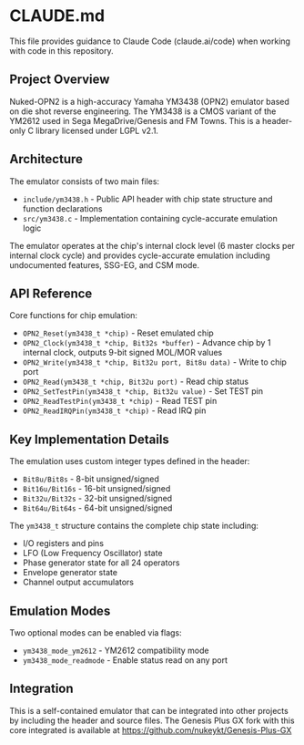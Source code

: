 # CLAUDE.md

This file provides guidance to Claude Code (claude.ai/code) when working with code in this repository.

## Project Overview

Nuked-OPN2 is a high-accuracy Yamaha YM3438 (OPN2) emulator based on die shot reverse engineering. The YM3438 is a CMOS variant of the YM2612 used in Sega MegaDrive/Genesis and FM Towns. This is a header-only C library licensed under LGPL v2.1.

## Architecture

The emulator consists of two main files:
- `include/ym3438.h` - Public API header with chip state structure and function declarations
- `src/ym3438.c` - Implementation containing cycle-accurate emulation logic

The emulator operates at the chip's internal clock level (6 master clocks per internal clock cycle) and provides cycle-accurate emulation including undocumented features, SSG-EG, and CSM mode.

## API Reference

Core functions for chip emulation:
- `OPN2_Reset(ym3438_t *chip)` - Reset emulated chip
- `OPN2_Clock(ym3438_t *chip, Bit32s *buffer)` - Advance chip by 1 internal clock, outputs 9-bit signed MOL/MOR values
- `OPN2_Write(ym3438_t *chip, Bit32u port, Bit8u data)` - Write to chip port
- `OPN2_Read(ym3438_t *chip, Bit32u port)` - Read chip status
- `OPN2_SetTestPin(ym3438_t *chip, Bit32u value)` - Set TEST pin
- `OPN2_ReadTestPin(ym3438_t *chip)` - Read TEST pin
- `OPN2_ReadIRQPin(ym3438_t *chip)` - Read IRQ pin

## Key Implementation Details

The emulation uses custom integer types defined in the header:
- `Bit8u/Bit8s` - 8-bit unsigned/signed
- `Bit16u/Bit16s` - 16-bit unsigned/signed  
- `Bit32u/Bit32s` - 32-bit unsigned/signed
- `Bit64u/Bit64s` - 64-bit unsigned/signed

The `ym3438_t` structure contains the complete chip state including:
- I/O registers and pins
- LFO (Low Frequency Oscillator) state
- Phase generator state for all 24 operators
- Envelope generator state
- Channel output accumulators

## Emulation Modes

Two optional modes can be enabled via flags:
- `ym3438_mode_ym2612` - YM2612 compatibility mode
- `ym3438_mode_readmode` - Enable status read on any port

## Integration

This is a self-contained emulator that can be integrated into other projects by including the header and source files. The Genesis Plus GX fork with this core integrated is available at https://github.com/nukeykt/Genesis-Plus-GX